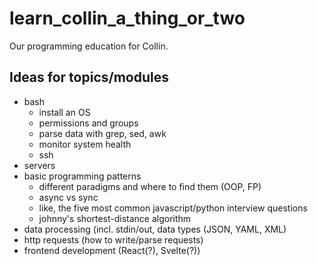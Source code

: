# learn_collin_a_thing_or_two
Our programming education for Collin.


## Ideas for topics/modules
- bash
    - install an OS
    - permissions and groups
    - parse data with grep, sed, awk
    - monitor system health
    - ssh
- servers
- basic programming patterns
    - different paradigms and where to find them (OOP, FP)
    - async vs sync
    - like, the five most common javascript/python interview questions
    - johnny's shortest-distance algorithm
- data processing (incl. stdin/out, data types (JSON, YAML, XML)
- http requests (how to write/parse requests)
- frontend development (React(?), Svelte(?))
